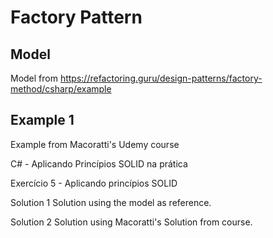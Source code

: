 # Factory Pattern

## Model

Model from https://refactoring.guru/design-patterns/factory-method/csharp/example

## Example 1

Example from Macoratti's Udemy course

C# - Aplicando Princípios SOLID na prática

Exercício 5 - Aplicando princípios SOLID

Solution 1
Solution using the model as reference.

Solution 2
Solution using Macoratti's Solution from course.
